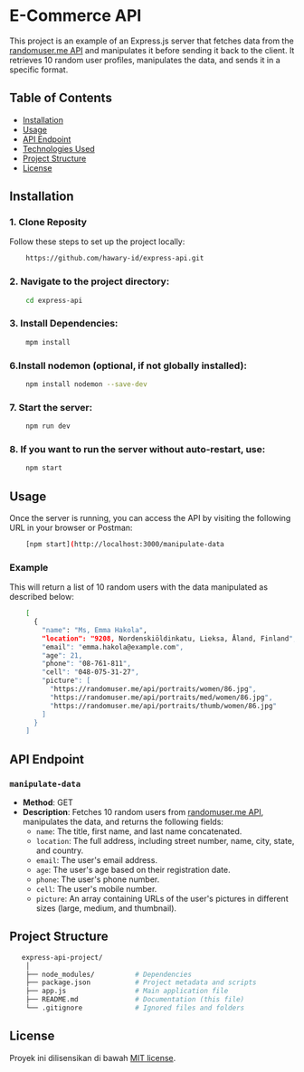 # E-Commerce API

This project is an example of an Express.js server that fetches data from the [randomuser.me API](https://randomuser.me/) and manipulates it before sending it back to the client. It retrieves 10 random user profiles, manipulates the data, and sends it in a specific format.

## Table of Contents

- [Installation](#installation)
- [Usage](#usage)
- [API Endpoint](#api-endpoint)
- [Technologies Used](#technologies-used)
- [Project Structure](#project-structure)
- [License](#license)

## Installation

### 1. Clone Reposity
Follow these steps to set up the project locally:
```bash
    https://github.com/hawary-id/express-api.git
```    

### 2. Navigate to the project directory:
```bash
    cd express-api
```

### 3. Install Dependencies:
```bash
    mpm install
```

### 6.Install nodemon (optional, if not globally installed):
```bash
    npm install nodemon --save-dev
```

### 7. Start the server:
```bash
    npm run dev
```

### 8. If you want to run the server without auto-restart, use:
```bash
    npm start
```
## Usage
Once the server is running, you can access the API by visiting the following URL in your browser or Postman:
```bash
    [npm start](http://localhost:3000/manipulate-data
```

### Example
This will return a list of 10 random users with the data manipulated as described below:
```bash
    [
      {
        "name": "Ms, Emma Hakola",
        "location": "9208, Nordenskiöldinkatu, Lieksa, Åland, Finland",
        "email": "emma.hakola@example.com",
        "age": 21,
        "phone": "08-761-811",
        "cell": "048-075-31-27",
        "picture": [
          "https://randomuser.me/api/portraits/women/86.jpg",
          "https://randomuser.me/api/portraits/med/women/86.jpg",
          "https://randomuser.me/api/portraits/thumb/women/86.jpg"
        ]
      }
    ]
```

## API Endpoint
### `manipulate-data`

- **Method**: GET
- **Description**: Fetches 10 random users from [randomuser.me API](https://randomuser.me/), manipulates the data, and returns the following fields:
  - `name`: The title, first name, and last name concatenated.
  - `location`: The full address, including street number, name, city, state, and country.
  - `email`: The user's email address.
  - `age`: The user's age based on their registration date.
  - `phone`: The user's phone number.
  - `cell`: The user's mobile number.
  - `picture`: An array containing URLs of the user's pictures in different sizes (large, medium, and thumbnail).

## Project Structure
```bash
   express-api-project/
    │
    ├── node_modules/          # Dependencies
    ├── package.json           # Project metadata and scripts
    ├── app.js                 # Main application file
    ├── README.md              # Documentation (this file)
    └── .gitignore             # Ignored files and folders

```
## License

Proyek ini dilisensikan di bawah [MIT license](https://opensource.org/licenses/MIT).
